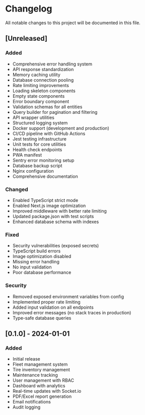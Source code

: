 # Changelog

All notable changes to this project will be documented in this file.

## [Unreleased]

### Added
- Comprehensive error handling system
- API response standardization
- Memory caching utility
- Database connection pooling
- Rate limiting improvements
- Loading skeleton components
- Empty state components
- Error boundary component
- Validation schemas for all entities
- Query builder for pagination and filtering
- API wrapper utilities
- Structured logging system
- Docker support (development and production)
- CI/CD pipeline with GitHub Actions
- Jest testing infrastructure
- Unit tests for core utilities
- Health check endpoints
- PWA manifest
- Sentry error monitoring setup
- Database backup script
- Nginx configuration
- Comprehensive documentation

### Changed
- Enabled TypeScript strict mode
- Enabled Next.js image optimization
- Improved middleware with better rate limiting
- Updated package.json with test scripts
- Enhanced database schema with indexes

### Fixed
- Security vulnerabilities (exposed secrets)
- TypeScript build errors
- Image optimization disabled
- Missing error handling
- No input validation
- Poor database performance

### Security
- Removed exposed environment variables from config
- Implemented proper rate limiting
- Added input validation on all endpoints
- Improved error messages (no stack traces in production)
- Type-safe database queries

## [0.1.0] - 2024-01-01

### Added
- Initial release
- Fleet management system
- Tire inventory management
- Maintenance tracking
- User management with RBAC
- Dashboard with analytics
- Real-time updates with Socket.io
- PDF/Excel report generation
- Email notifications
- Audit logging

